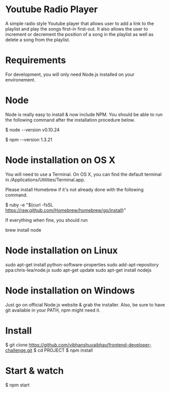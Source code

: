 Youtube Radio Player
====================
A simple radio style Youtube player that allows user to add a link 
to the playlist and play the songs first-in first-out. It also allows
the user to increment or decrement the position of a song in the playlist as well as delete a song from the playlist. 

Requirements
==============================================================

For development, you will only need Node.js installed on your environement. 

Node
====
Node is really easy to install & now include NPM. You should be able to run the following command after the installation procedure below.

$ node --version
v0.10.24

$ npm --version
1.3.21

Node installation on OS X
=========================
You will need to use a Terminal. On OS X, you can find the default terminal in /Applications/Utilities/Terminal.app.

Please install Homebrew if it's not already done with the following command.

$ ruby -e "$(curl -fsSL https://raw.github.com/Homebrew/homebrew/go/install)"

If everything when fine, you should run

brew install node

Node installation on Linux
==========================
sudo apt-get install python-software-properties
sudo add-apt-repository ppa:chris-lea/node.js
sudo apt-get update
sudo apt-get install nodejs

Node installation on Windows
============================
Just go on official Node.js website & grab the installer. Also, be sure to have git available in your PATH, npm might need it.


Install
=======
$ git clone https://github.com/vibhanshuvaibhav/frontend-developer-challenge.git
$ cd PROJECT
$ npm install

Start & watch
=============
$ npm start

